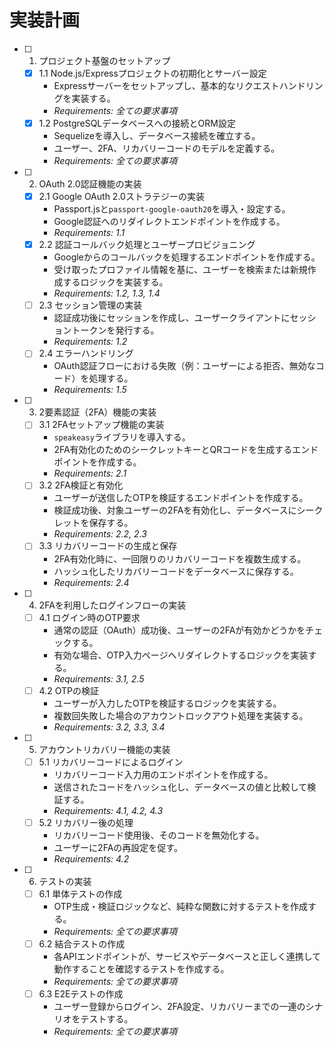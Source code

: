 # 実装計画

- [ ] 1. プロジェクト基盤のセットアップ
  - [x] 1.1 Node.js/Expressプロジェクトの初期化とサーバー設定
    - Expressサーバーをセットアップし、基本的なリクエストハンドリングを実装する。
    - _Requirements: 全ての要求事項_
  - [x] 1.2 PostgreSQLデータベースへの接続とORM設定
    - Sequelizeを導入し、データベース接続を確立する。
    - ユーザー、2FA、リカバリーコードのモデルを定義する。
    - _Requirements: 全ての要求事項_

- [ ] 2. OAuth 2.0認証機能の実装
  - [x] 2.1 Google OAuth 2.0ストラテジーの実装
    - Passport.jsと`passport-google-oauth20`を導入・設定する。
    - Google認証へのリダイレクトエンドポイントを作成する。
    - _Requirements: 1.1_
  - [x] 2.2 認証コールバック処理とユーザープロビジョニング
    - Googleからのコールバックを処理するエンドポイントを作成する。
    - 受け取ったプロファイル情報を基に、ユーザーを検索または新規作成するロジックを実装する。
    - _Requirements: 1.2, 1.3, 1.4_
  - [ ] 2.3 セッション管理の実装
    - 認証成功後にセッションを作成し、ユーザークライアントにセッショントークンを発行する。
    - _Requirements: 1.2_
  - [ ] 2.4 エラーハンドリング
    - OAuth認証フローにおける失敗（例：ユーザーによる拒否、無効なコード）を処理する。
    - _Requirements: 1.5_

- [ ] 3. 2要素認証（2FA）機能の実装
  - [ ] 3.1 2FAセットアップ機能の実装
    - `speakeasy`ライブラリを導入する。
    - 2FA有効化のためのシークレットキーとQRコードを生成するエンドポイントを作成する。
    - _Requirements: 2.1_
  - [ ] 3.2 2FA検証と有効化
    - ユーザーが送信したOTPを検証するエンドポイントを作成する。
    - 検証成功後、対象ユーザーの2FAを有効化し、データベースにシークレットを保存する。
    - _Requirements: 2.2, 2.3_
  - [ ] 3.3 リカバリーコードの生成と保存
    - 2FA有効化時に、一回限りのリカバリーコードを複数生成する。
    - ハッシュ化したリカバリーコードをデータベースに保存する。
    - _Requirements: 2.4_

- [ ] 4. 2FAを利用したログインフローの実装
  - [ ] 4.1 ログイン時のOTP要求
    - 通常の認証（OAuth）成功後、ユーザーの2FAが有効かどうかをチェックする。
    - 有効な場合、OTP入力ページへリダイレクトするロジックを実装する。
    - _Requirements: 3.1, 2.5_
  - [ ] 4.2 OTPの検証
    - ユーザーが入力したOTPを検証するロジックを実装する。
    - 複数回失敗した場合のアカウントロックアウト処理を実装する。
    - _Requirements: 3.2, 3.3, 3.4_

- [ ] 5. アカウントリカバリー機能の実装
  - [ ] 5.1 リカバリーコードによるログイン
    - リカバリーコード入力用のエンドポイントを作成する。
    - 送信されたコードをハッシュ化し、データベースの値と比較して検証する。
    - _Requirements: 4.1, 4.2, 4.3_
  - [ ] 5.2 リカバリー後の処理
    - リカバリーコード使用後、そのコードを無効化する。
    - ユーザーに2FAの再設定を促す。
    - _Requirements: 4.2_

- [ ] 6. テストの実装
  - [ ] 6.1 単体テストの作成
    - OTP生成・検証ロジックなど、純粋な関数に対するテストを作成する。
    - _Requirements: 全ての要求事項_
  - [ ] 6.2 結合テストの作成
    - 各APIエンドポイントが、サービスやデータベースと正しく連携して動作することを確認するテストを作成する。
    - _Requirements: 全ての要求事項_
  - [ ] 6.3 E2Eテストの作成
    - ユーザー登録からログイン、2FA設定、リカバリーまでの一連のシナリオをテストする。
    - _Requirements: 全ての要求事項_